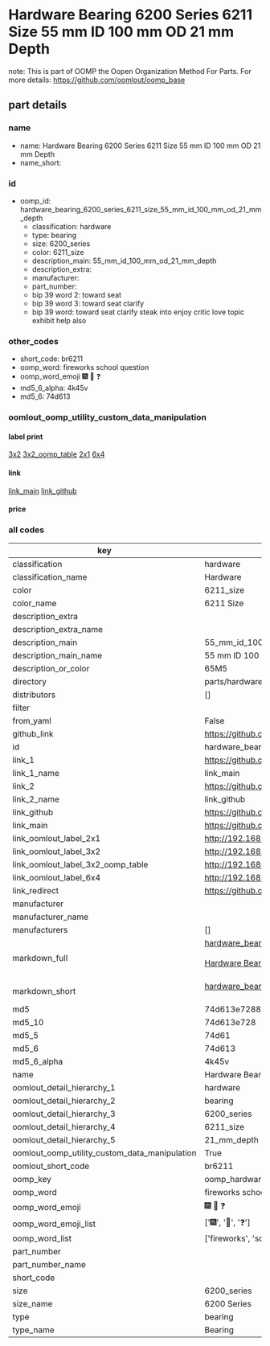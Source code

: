 # Hardware Bearing 6200 Series 6211 Size 55 mm ID 100 mm OD 21 mm Depth  

note: This is part of OOMP the Oopen Organization Method For Parts. For more details: https://github.com/oomlout/oomp_base

##  part details
  







### name
* name: Hardware Bearing 6200 Series 6211 Size 55 mm ID 100 mm OD 21 mm Depth
* name_short: 
### id
* oomp_id: hardware_bearing_6200_series_6211_size_55_mm_id_100_mm_od_21_mm_depth
  * classification: hardware
  * type: bearing
  * size: 6200_series
  * color: 6211_size
  * description_main: 55_mm_id_100_mm_od_21_mm_depth
  * description_extra: 
  * manufacturer: 
  * part_number: 
  * bip 39 word 2: toward seat
  * bip 39 word 3: toward seat clarify
  * bip 39 word: toward seat clarify steak into enjoy critic love topic exhibit help also

### other_codes
* short_code: br6211
* oomp_word: fireworks school question
* oomp_word_emoji :fireworks: :school: :question:
* md5_6_alpha: 4k45v
* md5_6: 74d613






### oomlout_oomp_utility_custom_data_manipulation
#### label print
[3x2](http://192.168.1.245:1112/?label=oomp%204k45v)
[3x2_oomp_table](http://192.168.1.108:1112/?label=oomp%204k45v)
[2x1](http://192.168.1.242:1112/?label=oomp%204k45v)
[6x4](http://192.168.1.55:1112/?label=oomp%204k45v)    

#### link

[link_main](https://github.com/oomlout/oomlout_oomp_version_1_messy/tree/main/parts/hardware_bearing_6200_series_6211_size_55_mm_id_100_mm_od_21_mm_depth) [link_github](https://github.com/oomlout/oomlout_oomp_version_1_messy/tree/main/parts/hardware_bearing_6200_series_6211_size_55_mm_id_100_mm_od_21_mm_depth)                             

#### price







### all codes 
| key | value |  
| --- | --- |  
| classification | hardware |  
| classification_name | Hardware |  
| color | 6211_size |  
| color_name | 6211 Size |  
| description_extra |  |  
| description_extra_name |  |  
| description_main | 55_mm_id_100_mm_od_21_mm_depth |  
| description_main_name | 55 mm ID 100 mm OD 21 mm Depth |  
| description_or_color | 65M5 |  
| directory | parts/hardware_bearing_6200_series_6211_size_55_mm_id_100_mm_od_21_mm_depth |  
| distributors | [] |  
| filter |  |  
| from_yaml | False |  
| github_link | https://github.com/oomlout/oomlout_oomp_part_src/tree/main/parts/hardware_bearing_6200_series_6211_size_55_mm_id_100_mm_od_21_mm_depth |  
| id | hardware_bearing_6200_series_6211_size_55_mm_id_100_mm_od_21_mm_depth |  
| link_1 | https://github.com/oomlout/oomlout_oomp_version_1_messy/tree/main/parts/hardware_bearing_6200_series_6211_size_55_mm_id_100_mm_od_21_mm_depth |  
| link_1_name | link_main |  
| link_2 | https://github.com/oomlout/oomlout_oomp_version_1_messy/tree/main/parts/hardware_bearing_6200_series_6211_size_55_mm_id_100_mm_od_21_mm_depth |  
| link_2_name | link_github |  
| link_github | https://github.com/oomlout/oomlout_oomp_version_1_messy/tree/main/parts/hardware_bearing_6200_series_6211_size_55_mm_id_100_mm_od_21_mm_depth |  
| link_main | https://github.com/oomlout/oomlout_oomp_version_1_messy/tree/main/parts/hardware_bearing_6200_series_6211_size_55_mm_id_100_mm_od_21_mm_depth |  
| link_oomlout_label_2x1 | http://192.168.1.242:1112/?label=oomp%204k45v |  
| link_oomlout_label_3x2 | http://192.168.1.245:1112/?label=oomp%204k45v |  
| link_oomlout_label_3x2_oomp_table | http://192.168.1.108:1112/?label=oomp%204k45v |  
| link_oomlout_label_6x4 | http://192.168.1.55:1112/?label=oomp%204k45v |  
| link_redirect | https://github.com/oomlout/oomlout_oomp_version_1_messy/tree/main/parts/hardware_bearing_6200_series_6211_size_55_mm_id_100_mm_od_21_mm_depth |  
| manufacturer |  |  
| manufacturer_name |  |  
| manufacturers | [] |  
| markdown_full | [hardware_bearing_6200_series_6211_size_55_mm_id_100_mm_od_21_mm_depth](none)<br>[](none)<br>[Hardware Bearing 6200 Series 6211 Size 55 Mm Id 100 Mm Od 21 Mm Depth](none)<br><br> |  
| markdown_short | [hardware_bearing_6200_series_6211_size_55_mm_id_100_mm_od_21_mm_depth](none)<br><br> |  
| md5 | 74d613e7288466792abaed5053f09730 |  
| md5_10 | 74d613e728 |  
| md5_5 | 74d61 |  
| md5_6 | 74d613 |  
| md5_6_alpha | 4k45v |  
| name | Hardware Bearing 6200 Series 6211 Size 55 mm ID 100 mm OD 21 mm Depth |  
| oomlout_detail_hierarchy_1 | hardware |  
| oomlout_detail_hierarchy_2 | bearing |  
| oomlout_detail_hierarchy_3 | 6200_series |  
| oomlout_detail_hierarchy_4 | 6211_size |  
| oomlout_detail_hierarchy_5 | 21_mm_depth |  
| oomlout_oomp_utility_custom_data_manipulation | True |  
| oomlout_short_code | br6211 |  
| oomp_key | oomp_hardware_bearing_6200_series_6211_size_55_mm_id_100_mm_od_21_mm_depth |  
| oomp_word | fireworks school question |  
| oomp_word_emoji | :fireworks: :school: :question: |  
| oomp_word_emoji_list | [':fireworks:', ':school:', ':question:'] |  
| oomp_word_list | ['fireworks', 'school', 'question'] |  
| part_number |  |  
| part_number_name |  |  
| short_code |  |  
| size | 6200_series |  
| size_name | 6200 Series |  
| type | bearing |  
| type_name | Bearing |  
